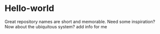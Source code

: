 # Hello-world
Great repository names are short and memorable. Need some inspiration? Now about the ubiquitous system?
add info for me
